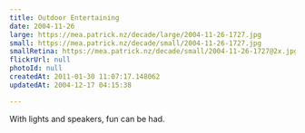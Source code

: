 ```yaml
---
title: Outdoor Entertaining
date: 2004-11-26
large: https://mea.patrick.nz/decade/large/2004-11-26-1727.jpg
small: https://mea.patrick.nz/decade/small/2004-11-26-1727.jpg
smallRetina: https://mea.patrick.nz/decade/small/2004-11-26-1727@2x.jpg
flickrUrl: null
photoId: null
createdAt: 2011-01-30 11:07:17.148062
updatedAt: 2004-12-17 04:15:38

---
```

With lights and speakers, fun can be had.
